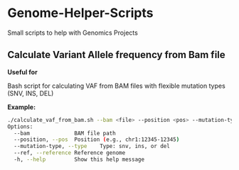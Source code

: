 # Genome-Helper-Scripts
Small scripts to help with Genomics Projects

<h2>Calculate Variant Allele frequency from Bam file </h2>

**Useful for** 

Bash script for calculating VAF from BAM files with flexible mutation types (SNV, INS, DEL)

**Example:** 

```bash
./calculate_vaf_from_bam.sh --bam <file> --position <pos> --mutation-type <type> [--ref <file>]
Options:
  --bam              BAM file path
  --position, --pos  Position (e.g., chr1:12345-12345)
  --mutation-type, --type    Type: snv, ins, or del
  --ref, --reference Reference genome
  -h, --help         Show this help message

